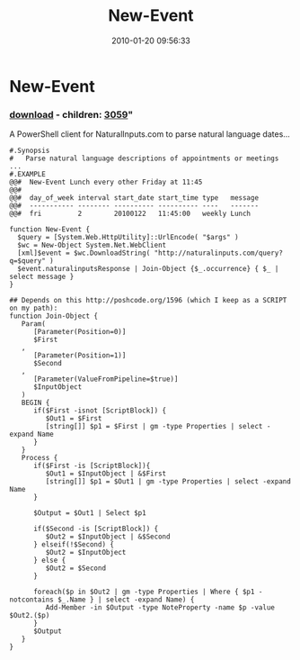 ﻿---
pid:            1597
parent:         0
children:       3059
poster:         Joel Bennett
title:          New-Event
date:           2010-01-20 09:56:33
format:         posh
---

# New-Event

### [download](1597.ps1) - children: [3059](3059.md)"

A PowerShell client for NaturalInputs.com to parse natural language dates...

```posh
#.Synopsis
#   Parse natural language descriptions of appointments or meetings ...
#.EXAMPLE 
@@#  New-Event Lunch every other Friday at 11:45
@@#
@@#  day_of_week interval start_date start_time type   message
@@#  ----------- -------- ---------- ---------- ----   -------
@@#  fri         2        20100122   11:45:00   weekly Lunch  

function New-Event {
  $query = [System.Web.HttpUtility]::UrlEncode( "$args" )
  $wc = New-Object System.Net.WebClient
  [xml]$event = $wc.DownloadString( "http://naturalinputs.com/query?q=$query" )
  $event.naturalinputsResponse | Join-Object {$_.occurrence} { $_ | select message }
}

## Depends on this http://poshcode.org/1596 (which I keep as a SCRIPT on my path):
function Join-Object {
   Param(
      [Parameter(Position=0)]
      $First
   ,
      [Parameter(Position=1)]
      $Second
   ,
      [Parameter(ValueFromPipeline=$true)]
      $InputObject
   )
   BEGIN {
      if($First -isnot [ScriptBlock]) {
         $Out1 = $First
         [string[]] $p1 = $First | gm -type Properties | select -expand Name
      }
   }
   Process {
      if($First -is [ScriptBlock]){
         $Out1 = $InputObject | &$First
         [string[]] $p1 = $Out1 | gm -type Properties | select -expand Name
      }
      
      $Output = $Out1 | Select $p1
      
      if($Second -is [ScriptBlock]) {
         $Out2 = $InputObject | &$Second
      } elseif(!$Second) {
         $Out2 = $InputObject
      } else {
         $Out2 = $Second
      }
      
      foreach($p in $Out2 | gm -type Properties | Where { $p1 -notcontains $_.Name } | select -expand Name) {
         Add-Member -in $Output -type NoteProperty -name $p -value $Out2.($p)
      }
      $Output
   }
}
```
